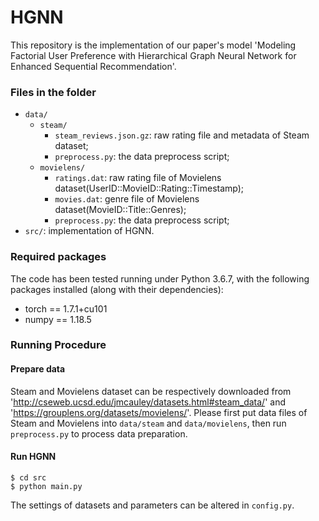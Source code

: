 # HGNN

This repository is the implementation of our paper's model 'Modeling Factorial User Preference with Hierarchical Graph Neural Network for Enhanced Sequential Recommendation'.

### Files in the folder

- `data/`
  - `steam/`
    - `steam_reviews.json.gz`: raw rating file and metadata of Steam dataset;
    - `preprocess.py`: the data preprocess script;
  - `movielens/`
    - `ratings.dat`: raw rating file of Movielens dataset(UserID::MovieID::Rating::Timestamp);
    - `movies.dat`: genre file of Movielens dataset(MovieID::Title::Genres);
    - `preprocess.py`: the data preprocess script;
- `src/`: implementation of HGNN.


### Required packages
The code has been tested running under Python 3.6.7, with the following packages installed (along with their dependencies):
- torch == 1.7.1+cu101
- numpy == 1.18.5

### Running Procedure

#### Prepare data
Steam and Movielens dataset can be respectively downloaded from 'http://cseweb.ucsd.edu/jmcauley/datasets.html#steam_data/' and 'https://grouplens.org/datasets/movielens/'. 
Please first put data files of Steam and Movielens into `data/steam` and `data/movielens`, then run `preprocess.py` to process data preparation.

#### Run HGNN
```
$ cd src
$ python main.py
```
The settings of datasets and parameters can be altered in `config.py`. 
